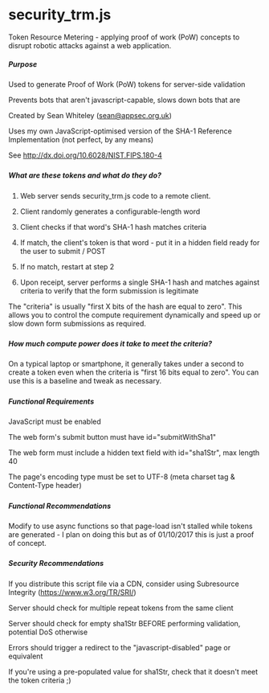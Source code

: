 # security_trm.js
Token Resource Metering - applying proof of work (PoW) concepts to disrupt robotic attacks against a web application.

##### Purpose #####
Used to generate Proof of Work (PoW) tokens for server-side validation

Prevents bots that aren't javascript-capable, slows down bots that are

Created by Sean Whiteley (sean@appsec.org.uk)

Uses my own JavaScript-optimised version of the SHA-1 Reference Implementation (not perfect, by any means)

See http://dx.doi.org/10.6028/NIST.FIPS.180-4
#####


##### What are these tokens and what do they do? #####
1. Web server sends security_trm.js code to a remote client.

2. Client randomly generates a configurable-length word

3. Client checks if that word's SHA-1 hash matches criteria

4. If match, the client's token is that word - put it in a hidden field ready for the user to submit / POST

5. If no match, restart at step 2

6. Upon receipt, server performs a single SHA-1 hash and matches against criteria to verify that the form submission is legitimate

The "criteria" is usually "first X bits of the hash are equal to zero". This allows you to control the compute requirement dynamically and speed up or slow down form submissions as required.
#####


##### How much compute power does it take to meet the criteria? #####
On a typical laptop or smartphone, it generally takes under a second to create a token even when the criteria is "first 16 bits equal to zero". You can use this is a baseline and tweak as necessary.
#####


##### Functional Requirements #####
JavaScript must be enabled

The web form's submit button must have id="submitWithSha1"

The web form must include a hidden text field with id="sha1Str", max length 40

The page's encoding type must be set to UTF-8 (meta charset tag & Content-Type header)
#####


##### Functional Recommendations #####
Modify to use async functions so that page-load isn't stalled while tokens are generated - I plan on doing this but as of 01/10/2017 this is just a proof of concept.
#####


##### Security Recommendations #####
If you distribute this script file via a CDN, consider using Subresource Integrity (https://www.w3.org/TR/SRI/)

Server should check for multiple repeat tokens from the same client

Server should check for empty sha1Str BEFORE performing validation, potential DoS otherwise

Errors should trigger a redirect to the "javascript-disabled" page or equivalent

If you're using a pre-populated value for sha1Str, check that it doesn't meet the token criteria ;)
#####

